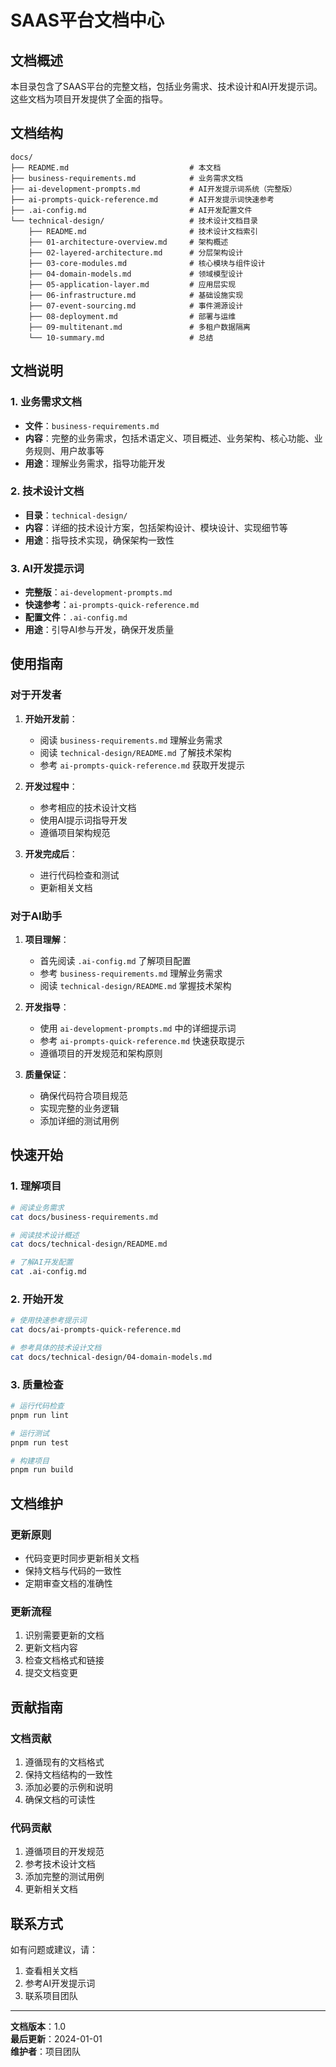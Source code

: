 # SAAS平台文档中心

## 文档概述

本目录包含了SAAS平台的完整文档，包括业务需求、技术设计和AI开发提示词。这些文档为项目开发提供了全面的指导。

## 文档结构

```
docs/
├── README.md                           # 本文档
├── business-requirements.md            # 业务需求文档
├── ai-development-prompts.md           # AI开发提示词系统（完整版）
├── ai-prompts-quick-reference.md       # AI开发提示词快速参考
├── .ai-config.md                       # AI开发配置文件
└── technical-design/                   # 技术设计文档目录
    ├── README.md                       # 技术设计文档索引
    ├── 01-architecture-overview.md     # 架构概述
    ├── 02-layered-architecture.md      # 分层架构设计
    ├── 03-core-modules.md              # 核心模块与组件设计
    ├── 04-domain-models.md             # 领域模型设计
    ├── 05-application-layer.md         # 应用层实现
    ├── 06-infrastructure.md            # 基础设施实现
    ├── 07-event-sourcing.md            # 事件溯源设计
    ├── 08-deployment.md                # 部署与运维
    ├── 09-multitenant.md               # 多租户数据隔离
    └── 10-summary.md                   # 总结
```

## 文档说明

### 1. 业务需求文档
- **文件**：`business-requirements.md`
- **内容**：完整的业务需求，包括术语定义、项目概述、业务架构、核心功能、业务规则、用户故事等
- **用途**：理解业务需求，指导功能开发

### 2. 技术设计文档
- **目录**：`technical-design/`
- **内容**：详细的技术设计方案，包括架构设计、模块设计、实现细节等
- **用途**：指导技术实现，确保架构一致性

### 3. AI开发提示词
- **完整版**：`ai-development-prompts.md`
- **快速参考**：`ai-prompts-quick-reference.md`
- **配置文件**：`.ai-config.md`
- **用途**：引导AI参与开发，确保开发质量

## 使用指南

### 对于开发者

1. **开始开发前**：
   - 阅读 `business-requirements.md` 理解业务需求
   - 阅读 `technical-design/README.md` 了解技术架构
   - 参考 `ai-prompts-quick-reference.md` 获取开发提示

2. **开发过程中**：
   - 参考相应的技术设计文档
   - 使用AI提示词指导开发
   - 遵循项目架构规范

3. **开发完成后**：
   - 进行代码检查和测试
   - 更新相关文档

### 对于AI助手

1. **项目理解**：
   - 首先阅读 `.ai-config.md` 了解项目配置
   - 参考 `business-requirements.md` 理解业务需求
   - 阅读 `technical-design/README.md` 掌握技术架构

2. **开发指导**：
   - 使用 `ai-development-prompts.md` 中的详细提示词
   - 参考 `ai-prompts-quick-reference.md` 快速获取提示
   - 遵循项目的开发规范和架构原则

3. **质量保证**：
   - 确保代码符合项目规范
   - 实现完整的业务逻辑
   - 添加详细的测试用例

## 快速开始

### 1. 理解项目
```bash
# 阅读业务需求
cat docs/business-requirements.md

# 阅读技术设计概述
cat docs/technical-design/README.md

# 了解AI开发配置
cat .ai-config.md
```

### 2. 开始开发
```bash
# 使用快速参考提示词
cat docs/ai-prompts-quick-reference.md

# 参考具体的技术设计文档
cat docs/technical-design/04-domain-models.md
```

### 3. 质量检查
```bash
# 运行代码检查
pnpm run lint

# 运行测试
pnpm run test

# 构建项目
pnpm run build
```

## 文档维护

### 更新原则
- 代码变更时同步更新相关文档
- 保持文档与代码的一致性
- 定期审查文档的准确性

### 更新流程
1. 识别需要更新的文档
2. 更新文档内容
3. 检查文档格式和链接
4. 提交文档变更

## 贡献指南

### 文档贡献
1. 遵循现有的文档格式
2. 保持文档结构的一致性
3. 添加必要的示例和说明
4. 确保文档的可读性

### 代码贡献
1. 遵循项目的开发规范
2. 参考技术设计文档
3. 添加完整的测试用例
4. 更新相关文档

## 联系方式

如有问题或建议，请：
1. 查看相关文档
2. 参考AI开发提示词
3. 联系项目团队

---

**文档版本**：1.0  
**最后更新**：2024-01-01  
**维护者**：项目团队
